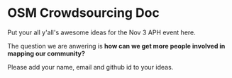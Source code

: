 # OSM Crowdsourcing Doc  

Put your all y'all's awesome ideas for the Nov 3 APH event here.  

The question we are anwering is __how can we get more people involved in mapping our community?__    

Please add your name, email and github id to your ideas.
